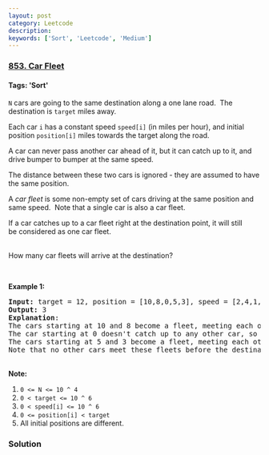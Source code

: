 ```yaml
---
layout: post
category: Leetcode
description: 
keywords: ['Sort', 'Leetcode', 'Medium']
---
```

### [853. Car Fleet](https://leetcode.com/problems/car-fleet)

#### Tags: 'Sort'

<div class="content__u3I1 question-content__JfgR"><div><p><code>N</code> cars are going to the same destination along a one lane road.  The destination is <code>target</code> miles away.</p>
<p>Each car <code>i</code> has a constant speed <code>speed[i]</code> (in miles per hour), and initial position <code>position[i]</code> miles towards the target along the road.</p>
<p>A car can never pass another car ahead of it, but it can catch up to it, and drive bumper to bumper at the same speed.</p>
<p>The distance between these two cars is ignored - they are assumed to have the same position.</p>
<p>A <em>car fleet</em> is some non-empty set of cars driving at the same position and same speed.  Note that a single car is also a car fleet.</p>
<p>If a car catches up to a car fleet right at the destination point, it will still be considered as one car fleet.</p>
<p><br/>
How many car fleets will arrive at the destination?</p>
<p> </p>
<p><strong>Example 1:</strong></p>
<pre><strong>Input: </strong>target = <span id="example-input-1-1">12</span>, position = <span id="example-input-1-2">[10,8,0,5,3]</span>, speed = <span id="example-input-1-3">[2,4,1,1,3]</span>
<strong>Output: </strong><span id="example-output-1">3</span>
<strong>Explanation</strong>:
The cars starting at 10 and 8 become a fleet, meeting each other at 12.
The car starting at 0 doesn't catch up to any other car, so it is a fleet by itself.
The cars starting at 5 and 3 become a fleet, meeting each other at 6.
Note that no other cars meet these fleets before the destination, so the answer is 3.
</pre>
<p><br/>
<strong>Note:</strong></p>
<ol>
<li><code>0 &lt;= N &lt;= 10 ^ 4</code></li>
<li><code>0 &lt; target &lt;= 10 ^ 6</code></li>
<li><code>0 &lt; speed[i] &lt;= 10 ^ 6</code></li>
<li><code>0 &lt;= position[i] &lt; target</code></li>
<li>All initial positions are different.</li>
</ol></div></div>

### Solution
